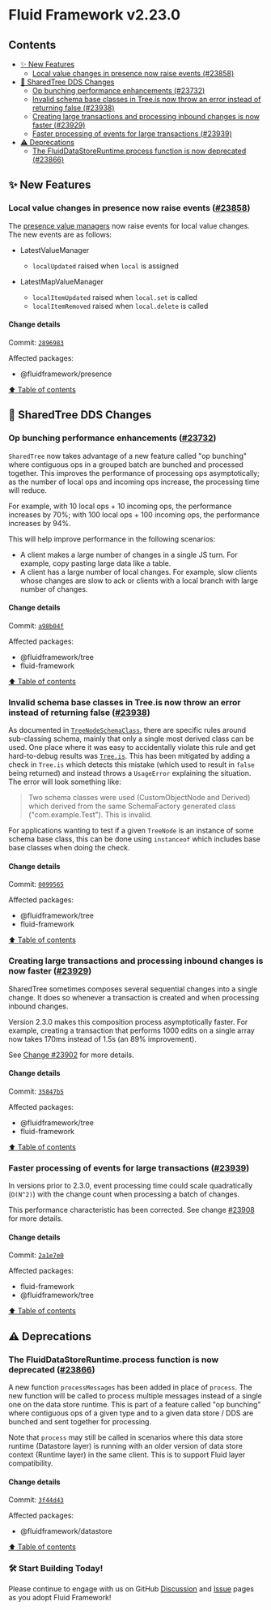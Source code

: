 <!-- THIS IS AN AUTOGENERATED FILE. DO NOT EDIT THIS FILE DIRECTLY. -->

# Fluid Framework v2.23.0

## Contents

- [✨ New Features](#-new-features)
  - [Local value changes in presence now raise events (#23858)](#local-value-changes-in-presence-now-raise-events-23858)
- [🌳 SharedTree DDS Changes](#-sharedtree-dds-changes)
  - [Op bunching performance enhancements (#23732)](#op-bunching-performance-enhancements-23732)
  - [Invalid schema base classes in Tree.is now throw an error instead of returning false (#23938)](#invalid-schema-base-classes-in-treeis-now-throw-an-error-instead-of-returning-false-23938)
  - [Creating large transactions and processing inbound changes is now faster (#23929)](#creating-large-transactions-and-processing-inbound-changes-is-now-faster-23929)
  - [Faster processing of events for large transactions (#23939)](#faster-processing-of-events-for-large-transactions-23939)
- [⚠️ Deprecations](#️-deprecations)
  - [The FluidDataStoreRuntime.process function is now deprecated (#23866)](#the-fluiddatastoreruntimeprocess-function-is-now-deprecated-23866)

## ✨ New Features

### Local value changes in presence now raise events ([#23858](https://github.com/microsoft/FluidFramework/issues/23858))

The [presence value managers](https://fluidframework.com/docs/build/presence#value-managers) now raise events for local value changes. The new events are as follows:

- LatestValueManager

  - `localUpdated` raised when `local` is assigned

- LatestMapValueManager
  - `localItemUpdated` raised when `local.set` is called
  - `localItemRemoved` raised when `local.delete` is called

#### Change details

Commit: [`2896983`](https://github.com/microsoft/FluidFramework/commit/2896983fef96ccc193182f6bcc723ad8ded602b4)

Affected packages:

- @fluidframework/presence

[⬆️ Table of contents](#contents)

## 🌳 SharedTree DDS Changes

### Op bunching performance enhancements ([#23732](https://github.com/microsoft/FluidFramework/issues/23732))

`SharedTree` now takes advantage of a new feature called "op bunching" where contiguous ops in a grouped batch are bunched and processed together. This improves the performance of processing ops asymptotically; as the number of local ops and incoming ops increase, the processing time will reduce.

For example, with 10 local ops + 10 incoming ops, the performance increases by 70%; with 100 local ops + 100 incoming ops, the performance increases by 94%.

This will help improve performance in the following scenarios:

- A client makes a large number of changes in a single JS turn. For example, copy pasting large data like a table.
- A client has a large number of local changes. For example, slow clients whose changes are slow to ack or clients with a local branch with large number of changes.

#### Change details

Commit: [`a98b04f`](https://github.com/microsoft/FluidFramework/commit/a98b04fc9e000971bdfa8135251a7dc3e189502c)

Affected packages:

- @fluidframework/tree
- fluid-framework

[⬆️ Table of contents](#contents)

### Invalid schema base classes in Tree.is now throw an error instead of returning false ([#23938](https://github.com/microsoft/FluidFramework/issues/23938))

As documented in [`TreeNodeSchemaClass`](https://fluidframework.com/docs/api/fluid-framework/treenodeschemaclass-typealias#treenodeschemaclass-remarks), there are specific rules around sub-classing schema, mainly that only a single most derived class can be used. One place where it was easy to accidentally violate this rule and get hard-to-debug results was [`Tree.is`](https://fluidframework.com/docs/data-structures/tree/nodes#treeis). This has been mitigated by adding a check in `Tree.is` which detects this mistake (which used to result in `false` being returned) and instead throws a `UsageError` explaining the situation. The error will look something like:

> Two schema classes were used (CustomObjectNode and Derived) which derived from the same SchemaFactory generated class ("com.example.Test"). This is invalid.

For applications wanting to test if a given `TreeNode` is an instance of some schema base class, this can be done using `instanceof` which includes base base classes when doing the check.

#### Change details

Commit: [`0099565`](https://github.com/microsoft/FluidFramework/commit/00995654070a4e13b57b2562ff4a5935aba70a2f)

Affected packages:

- @fluidframework/tree
- fluid-framework

[⬆️ Table of contents](#contents)

### Creating large transactions and processing inbound changes is now faster ([#23929](https://github.com/microsoft/FluidFramework/issues/23929))

SharedTree sometimes composes several sequential changes into a single change. It does so whenever a transaction is created and when processing inbound changes.

Version 2.3.0 makes this composition process asymptotically faster. For example, creating a transaction that performs 1000 edits on a single array now takes 170ms instead of 1.5s (an 89% improvement).

See [Change #23902](https://github.com/microsoft/FluidFramework/pull/23902) for more details.

#### Change details

Commit: [`35847b5`](https://github.com/microsoft/FluidFramework/commit/35847b5ffe09d94cef42b74ab59e37c4bd6d8c2d)

Affected packages:

- @fluidframework/tree
- fluid-framework

[⬆️ Table of contents](#contents)

### Faster processing of events for large transactions ([#23939](https://github.com/microsoft/FluidFramework/issues/23939))

In versions prior to 2.3.0, event processing time could scale quadratically (`O(N^2)`) with the change count when processing a batch of changes.

This performance characteristic has been corrected. See change [#23908](https://github.com/microsoft/FluidFramework/pull/23908) for more details.

#### Change details

Commit: [`2a1e7e0`](https://github.com/microsoft/FluidFramework/commit/2a1e7e0617f618f82134c0bba269119ed980aadc)

Affected packages:

- fluid-framework
- @fluidframework/tree

[⬆️ Table of contents](#contents)

## ⚠️ Deprecations

### The FluidDataStoreRuntime.process function is now deprecated ([#23866](https://github.com/microsoft/FluidFramework/issues/23866))

A new function `processMessages` has been added in place of `process`. The new function will be called to process multiple messages instead of a single one on the data store runtime. This is part of a feature called "op bunching" where contiguous ops of a given type and to a given data store / DDS are bunched and sent together for processing.

Note that `process` may still be called in scenarios where this data store runtime (Datastore layer) is running with an older version of data store context (Runtime layer) in the same client. This is to support Fluid layer compatibility.

#### Change details

Commit: [`3f44d43`](https://github.com/microsoft/FluidFramework/commit/3f44d43e985fea02ea349d024d3ae5d85f7eddd6)

Affected packages:

- @fluidframework/datastore

[⬆️ Table of contents](#contents)

### 🛠️ Start Building Today!

Please continue to engage with us on GitHub [Discussion](https://github.com/microsoft/FluidFramework/discussions) and [Issue](https://github.com/microsoft/FluidFramework/issues) pages as you adopt Fluid Framework!
